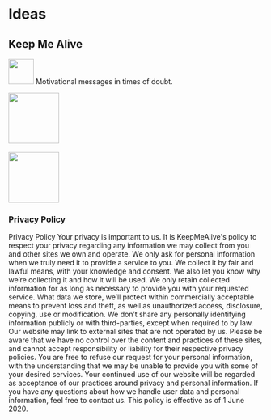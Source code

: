 # Ideas

## Keep Me Alive

<img width="50" src="https://i.imgur.com/HxmUAJE.png"> Motivational messages in times of doubt.

[<img width="100" src="https://developer.apple.com/app-store/marketing/guidelines/images/badge-download-on-the-app-store.svg">](https://apps.apple.com/us/app/id1526510231) 
<br>
<br>
[<img width="100" src="https://www.gstatic.com/android/market_images/web/play_prism_hlock_2x.png">](https://play.google.com/store/apps/details?id=com.kma.keepmealive)

### Privacy Policy
Privacy Policy Your privacy is important to us. It is KeepMeAlive's policy to respect your privacy regarding any information we may collect from you and other sites we own and operate. 
We only ask for personal information when we truly need it to provide a service to you. We collect it by fair and lawful means, with your knowledge and consent. 
We also let you know why we’re collecting it and how it will be used. We only retain collected information for as long as necessary to provide you with your requested service. 
What data we store, we’ll protect within commercially acceptable means to prevent loss and theft, as well as unauthorized access, disclosure, copying, use or modification. We don’t share any personally identifying information publicly or with third-parties, except when required to by law. 
Our website may link to external sites that are not operated by us. Please be aware that we have no control over the content and practices of these sites, and cannot accept responsibility or liability for their respective privacy policies. 
You are free to refuse our request for your personal information, with the understanding that we may be unable to provide you with some of your desired services. Your continued use of our website will be regarded as acceptance of our practices around privacy and personal information.
If you have any questions about how we handle user data and personal information, feel free to contact us. This policy is effective as of 1 June 2020.


